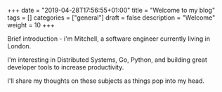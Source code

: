 +++
date = "2019-04-28T17:56:55+01:00"
title = "Welcome to my blog"
tags = []
categories = ["general"]
draft = false
description = "Welcome"
weight = 10
+++

Brief introduction - i'm Mitchell, a software engineer currently living in London.

I'm interesting in Distributed Systems, Go, Python, and building great developer tools to increase productivity.

I'll share my thoughts on these subjects as things pop into my head.
